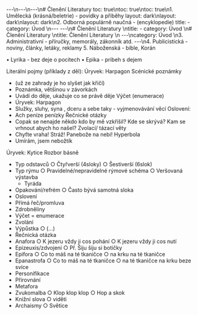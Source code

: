 ---\n---\n---\n# Členění Literatury
toc: true\ntoc: true\ntoc: true\n1. Umělecká (krásná/beletrie) - povídky a přiběhy
layout: dark\nlayout: dark\nlayout: dark\n2. Odborná                          populárně naučná - (encyklopedie)
title: -
category: Úvod \n---
---\n# Členění Literatury \ntitle: -
category: Úvod \n# Členění Literatury \ntitle: Členění Literatury \n
---\ncategory: Úvod \n3. Administrativní - příručky, memorály, zákonník atd.
---\n4. Publicistická - noviny, články, letáky, reklamy
5. Náboženská - bible, Korán

• Lyrika - bez deje o pocitech
• Epika - pribeh s dejem


Literální pojmy (příklady z děl):
Úryvek: Harpagon
Scénické poznámky
* (už ze zahrady je ho slyšet jak křičí)
* Poznámka, většinou v závorkách
* Uvádí do děje, ukažuje co se právě děje
Výčet (enumerace)
* Úryvek: Harpagon
* Služky, sluhy, syna , dceru a sebe taky - vyjmenovávání věcí
Oslovení:
* Ach peníze penízky
Řečnické otázky
* Copak se nenajde někdo kdo by mě vzkříšil? Kde se skrývá? Kam se vrhnout abych ho našel?
Zvolací/ tázací věty
* Chyťte vraha! Stráž! Panebože na nebi!
Hyperbola
* Umírám, jsem nebožtík



Úryvek: Kytice
Rozbor básně
* Typ odstavců
○ Čtyřverší (4sloky)
○ Šestiverší (6slok)
* Typ rýmu
○ Pravidelné/nepravidelné rýmové schéma
○ Veršovaná výstavba
  * Tyráda
* Opakování/refrém
○ Často bývá samotná sloka
* Oslovení
* Přímá řeč/promluva
* Zdrobněliny
* Výčet = enumerace
* Zvolání
* Výpůstka
○ (...)
* Řečnická otázka
* Anafora
○ K jezeru vždy ji cos pohání
○ K jezeru vždy ji cos nutí
* Epizeuxis/zdvojení
○ Př. Šiju šiju si botičky
* Epifora
○ Co to máš na té tkaničce
○ na krku na té tkaničce
* Epanastrofa
○ Co to máš na té tkaničce
○ na té tkaničce na krku beze svíce
* Personifikace
* Přirovnání
* Metafora
* Zvukomalba
○ Klop klop klop
○ Hop a skok
* Knižní slova
○ viděti
* Archaismy
○ Světice




